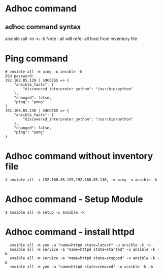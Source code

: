 # Adhoc command

## adhoc command syntax
ansible <inventory-host>/all -m <module-name> -u <machine-user> -k
Note : all will refer all host from inventory file  


# Ping command
```
# ansible all -m ping -u ansible -k
SSH password:
192.168.85.129 | SUCCESS => {
    "ansible_facts": {
        "discovered_interpreter_python": "/usr/bin/python"
    },
    "changed": false,
    "ping": "pong"
}
192.168.85.130 | SUCCESS => {
    "ansible_facts": {
        "discovered_interpreter_python": "/usr/bin/python"
    },
    "changed": false,
    "ping": "pong"
}
```

# Adhoc command without inventory file

```
$ ansible all -i 192.168.85.129,192.168.85.130, -m ping -u ansible -k
```

# Adhoc command - Setup Module
```
$ ansible all -m setup -u ansible -k
```

# Adhoc command - install httpd
```
  ansible all -m yum -a "name=httpd state=latest" -u ansible -k -b
  ansible all -m service -a "name=httpd state=started" -u ansible -k -b
  ansible all -m service -a "name=httpd state=stopped" -u ansible -k -b
  ansible all -m yum -a "name=httpd state=removed" -u ansible -k -b
```
